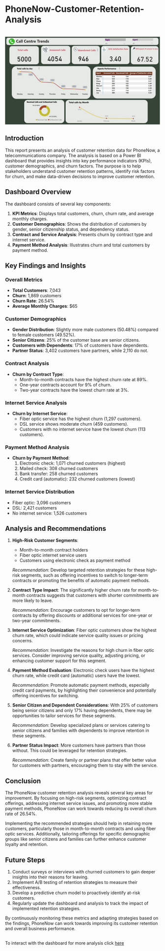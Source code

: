 # PhoneNow-Customer-Retention-Analysis

#
![Dashboard](https://github.com/sanmyyung/PhoneNow-Customer-Retention-Analysis/blob/main/Dashboard.JPG)

## Introduction
This report presents an analysis of customer retention data for PhoneNow, a telecommunications company. The analysis is based on a Power BI dashboard that provides insights into key performance indicators (KPIs), customer demographics, and churn factors. The purpose is to help stakeholders understand customer retention patterns, identify risk factors for churn, and make data-driven decisions to improve customer retention.

## Dashboard Overview
The dashboard consists of several key components:
1. **KPI Metrics**: Displays total customers, churn, churn rate, and average monthly charges.
2. **Customer Demographics**: Shows the distribution of customers by gender, senior citizenship status, and dependency status.
3. **Contract and Service Analysis**: Presents churn by contract type and internet service.
4. **Payment Method Analysis**: Illustrates churn and total customers by payment method.

## Key Findings and Insights

### Overall Metrics
- **Total Customers**: 7,043
- **Churn**: 1,869 customers
- **Churn Rate**: 26.54%
- **Average Monthly Charges**: $65

### Customer Demographics
- **Gender Distribution**: Slightly more male customers (50.48%) compared to female customers (49.52%).
- **Senior Citizens**: 25% of the customer base are senior citizens.
- **Customers with Dependents**: 17% of customers have dependents.
- **Partner Status**: 3,402 customers have partners, while 2,110 do not.

### Contract Analysis
- **Churn by Contract Type**:
  - Month-to-month contracts have the highest churn rate at 89%.
  - One-year contracts account for 9% of churn.
  - Two-year contracts have the lowest churn rate at 3%.

### Internet Service Analysis
- **Churn by Internet Service**:
  - Fiber optic service has the highest churn (1,297 customers).
  - DSL service shows moderate churn (459 customers).
  - Customers with no internet service have the lowest churn (113 customers).

### Payment Method Analysis
- **Churn by Payment Method**:
  1. Electronic check: 1,071 churned customers (highest)
  2. Mailed check: 308 churned customers
  3. Bank transfer: 258 churned customers
  4. Credit card (automatic): 232 churned customers (lowest)

### Internet Service Distribution
- Fiber optic: 3,096 customers
- DSL: 2,421 customers
- No internet service: 1,526 customers

## Analysis and Recommendations

1. **High-Risk Customer Segments**:
   - Month-to-month contract holders
   - Fiber optic internet service users
   - Customers using electronic check as payment method
   
   *Recommendation*: Develop targeted retention strategies for these high-risk segments, such as offering incentives to switch to longer-term contracts or promoting the benefits of automatic payment methods.

2. **Contract Type Impact**:
   The significantly higher churn rate for month-to-month contracts suggests that customers with shorter commitments are more likely to leave.
   
   *Recommendation*: Encourage customers to opt for longer-term contracts by offering discounts or additional services for one-year or two-year commitments.

3. **Internet Service Optimization**:
   Fiber optic customers show the highest churn rate, which could indicate service quality issues or pricing concerns.
   
   *Recommendation*: Investigate the reasons for high churn in fiber optic services. Consider improving service quality, adjusting pricing, or enhancing customer support for this segment.

4. **Payment Method Evaluation**:
   Electronic check users have the highest churn rate, while credit card (automatic) users have the lowest.
   
   *Recommendation*: Promote automatic payment methods, especially credit card payments, by highlighting their convenience and potentially offering incentives for switching.

5. **Senior Citizen and Dependent Considerations**:
   With 25% of customers being senior citizens and only 17% having dependents, there may be opportunities to tailor services for these segments.
   
   *Recommendation*: Develop specialized plans or services catering to senior citizens and families with dependents to improve retention in these segments.

6. **Partner Status Impact**:
   More customers have partners than those without. This could be leveraged for retention strategies.
   
   *Recommendation*: Create family or partner plans that offer better value for customers with partners, encouraging them to stay with the service.

## Conclusion
The PhoneNow customer retention analysis reveals several key areas for improvement. By focusing on high-risk segments, optimizing contract offerings, addressing internet service issues, and promoting more stable payment methods, PhoneNow can work towards reducing its overall churn rate of 26.54%. 

Implementing the recommended strategies should help in retaining more customers, particularly those in month-to-month contracts and using fiber optic services. Additionally, tailoring offerings for specific demographic groups like senior citizens and families can further enhance customer loyalty and retention.

## Future Steps
1. Conduct surveys or interviews with churned customers to gain deeper insights into their reasons for leaving.
2. Implement A/B testing of retention strategies to measure their effectiveness.
3. Develop a predictive churn model to proactively identify at-risk customers.
4. Regularly update the dashboard and analysis to track the impact of implemented retention strategies.

By continuously monitoring these metrics and adapting strategies based on the findings, PhoneNow can work towards improving its customer retention and overall business performance.
##
To interact with the dashboard for more analysis click [here](https://app.powerbi.com/view?r=eyJrIjoiM2Q1NmNjZjItYWZiOC00YjMxLWI3MmEtYjJjMGY3OTIzY2Q4IiwidCI6IjU3ZjM5NjcyLTEyMjgtNDhmMy05MmQ5LTM5MmQyYWRhYzY5OCJ9)
